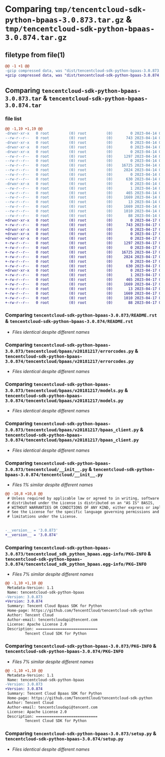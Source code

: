 # Comparing `tmp/tencentcloud-sdk-python-bpaas-3.0.873.tar.gz` & `tmp/tencentcloud-sdk-python-bpaas-3.0.874.tar.gz`

## filetype from file(1)

```diff
@@ -1 +1 @@
-gzip compressed data, was "dist/tencentcloud-sdk-python-bpaas-3.0.873.tar", last modified: Fri Apr 14 00:20:40 2023, max compression
+gzip compressed data, was "dist/tencentcloud-sdk-python-bpaas-3.0.874.tar", last modified: Mon Apr 17 00:21:48 2023, max compression
```

## Comparing `tencentcloud-sdk-python-bpaas-3.0.873.tar` & `tencentcloud-sdk-python-bpaas-3.0.874.tar`

### file list

```diff
@@ -1,19 +1,19 @@
-drwxr-xr-x   0 root         (0) root         (0)        0 2023-04-14 00:20:40.000000 tencentcloud-sdk-python-bpaas-3.0.873/
--rw-r--r--   0 root         (0) root         (0)      743 2023-04-14 00:20:40.000000 tencentcloud-sdk-python-bpaas-3.0.873/README.rst
-drwxr-xr-x   0 root         (0) root         (0)        0 2023-04-14 00:20:40.000000 tencentcloud-sdk-python-bpaas-3.0.873/tencentcloud/
-drwxr-xr-x   0 root         (0) root         (0)        0 2023-04-14 00:20:40.000000 tencentcloud-sdk-python-bpaas-3.0.873/tencentcloud/bpaas/
-drwxr-xr-x   0 root         (0) root         (0)        0 2023-04-14 00:20:40.000000 tencentcloud-sdk-python-bpaas-3.0.873/tencentcloud/bpaas/v20181217/
--rw-r--r--   0 root         (0) root         (0)     1297 2023-04-14 00:20:40.000000 tencentcloud-sdk-python-bpaas-3.0.873/tencentcloud/bpaas/v20181217/errorcodes.py
--rw-r--r--   0 root         (0) root         (0)        0 2023-04-14 00:20:40.000000 tencentcloud-sdk-python-bpaas-3.0.873/tencentcloud/bpaas/v20181217/__init__.py
--rw-r--r--   0 root         (0) root         (0)    16725 2023-04-14 00:20:40.000000 tencentcloud-sdk-python-bpaas-3.0.873/tencentcloud/bpaas/v20181217/models.py
--rw-r--r--   0 root         (0) root         (0)     2824 2023-04-14 00:20:40.000000 tencentcloud-sdk-python-bpaas-3.0.873/tencentcloud/bpaas/v20181217/bpaas_client.py
--rw-r--r--   0 root         (0) root         (0)        0 2023-04-14 00:20:40.000000 tencentcloud-sdk-python-bpaas-3.0.873/tencentcloud/bpaas/__init__.py
--rw-r--r--   0 root         (0) root         (0)      630 2023-04-14 00:20:40.000000 tencentcloud-sdk-python-bpaas-3.0.873/tencentcloud/__init__.py
-drwxr-xr-x   0 root         (0) root         (0)        0 2023-04-14 00:20:40.000000 tencentcloud-sdk-python-bpaas-3.0.873/tencentcloud_sdk_python_bpaas.egg-info/
--rw-r--r--   0 root         (0) root         (0)        1 2023-04-14 00:20:40.000000 tencentcloud-sdk-python-bpaas-3.0.873/tencentcloud_sdk_python_bpaas.egg-info/dependency_links.txt
--rw-r--r--   0 root         (0) root         (0)      465 2023-04-14 00:20:40.000000 tencentcloud-sdk-python-bpaas-3.0.873/tencentcloud_sdk_python_bpaas.egg-info/SOURCES.txt
--rw-r--r--   0 root         (0) root         (0)     1669 2023-04-14 00:20:40.000000 tencentcloud-sdk-python-bpaas-3.0.873/tencentcloud_sdk_python_bpaas.egg-info/PKG-INFO
--rw-r--r--   0 root         (0) root         (0)       13 2023-04-14 00:20:40.000000 tencentcloud-sdk-python-bpaas-3.0.873/tencentcloud_sdk_python_bpaas.egg-info/top_level.txt
--rw-r--r--   0 root         (0) root         (0)     1669 2023-04-14 00:20:40.000000 tencentcloud-sdk-python-bpaas-3.0.873/PKG-INFO
--rw-r--r--   0 root         (0) root         (0)     1010 2023-04-14 00:20:40.000000 tencentcloud-sdk-python-bpaas-3.0.873/setup.py
--rw-r--r--   0 root         (0) root         (0)       88 2023-04-14 00:20:40.000000 tencentcloud-sdk-python-bpaas-3.0.873/setup.cfg
+drwxr-xr-x   0 root         (0) root         (0)        0 2023-04-17 00:21:48.000000 tencentcloud-sdk-python-bpaas-3.0.874/
+-rw-r--r--   0 root         (0) root         (0)      743 2023-04-17 00:21:48.000000 tencentcloud-sdk-python-bpaas-3.0.874/README.rst
+drwxr-xr-x   0 root         (0) root         (0)        0 2023-04-17 00:21:48.000000 tencentcloud-sdk-python-bpaas-3.0.874/tencentcloud/
+drwxr-xr-x   0 root         (0) root         (0)        0 2023-04-17 00:21:48.000000 tencentcloud-sdk-python-bpaas-3.0.874/tencentcloud/bpaas/
+drwxr-xr-x   0 root         (0) root         (0)        0 2023-04-17 00:21:48.000000 tencentcloud-sdk-python-bpaas-3.0.874/tencentcloud/bpaas/v20181217/
+-rw-r--r--   0 root         (0) root         (0)     1297 2023-04-17 00:21:48.000000 tencentcloud-sdk-python-bpaas-3.0.874/tencentcloud/bpaas/v20181217/errorcodes.py
+-rw-r--r--   0 root         (0) root         (0)        0 2023-04-17 00:21:48.000000 tencentcloud-sdk-python-bpaas-3.0.874/tencentcloud/bpaas/v20181217/__init__.py
+-rw-r--r--   0 root         (0) root         (0)    16725 2023-04-17 00:21:48.000000 tencentcloud-sdk-python-bpaas-3.0.874/tencentcloud/bpaas/v20181217/models.py
+-rw-r--r--   0 root         (0) root         (0)     2824 2023-04-17 00:21:48.000000 tencentcloud-sdk-python-bpaas-3.0.874/tencentcloud/bpaas/v20181217/bpaas_client.py
+-rw-r--r--   0 root         (0) root         (0)        0 2023-04-17 00:21:48.000000 tencentcloud-sdk-python-bpaas-3.0.874/tencentcloud/bpaas/__init__.py
+-rw-r--r--   0 root         (0) root         (0)      630 2023-04-17 00:21:48.000000 tencentcloud-sdk-python-bpaas-3.0.874/tencentcloud/__init__.py
+drwxr-xr-x   0 root         (0) root         (0)        0 2023-04-17 00:21:48.000000 tencentcloud-sdk-python-bpaas-3.0.874/tencentcloud_sdk_python_bpaas.egg-info/
+-rw-r--r--   0 root         (0) root         (0)        1 2023-04-17 00:21:48.000000 tencentcloud-sdk-python-bpaas-3.0.874/tencentcloud_sdk_python_bpaas.egg-info/dependency_links.txt
+-rw-r--r--   0 root         (0) root         (0)      465 2023-04-17 00:21:48.000000 tencentcloud-sdk-python-bpaas-3.0.874/tencentcloud_sdk_python_bpaas.egg-info/SOURCES.txt
+-rw-r--r--   0 root         (0) root         (0)     1669 2023-04-17 00:21:48.000000 tencentcloud-sdk-python-bpaas-3.0.874/tencentcloud_sdk_python_bpaas.egg-info/PKG-INFO
+-rw-r--r--   0 root         (0) root         (0)       13 2023-04-17 00:21:48.000000 tencentcloud-sdk-python-bpaas-3.0.874/tencentcloud_sdk_python_bpaas.egg-info/top_level.txt
+-rw-r--r--   0 root         (0) root         (0)     1669 2023-04-17 00:21:48.000000 tencentcloud-sdk-python-bpaas-3.0.874/PKG-INFO
+-rw-r--r--   0 root         (0) root         (0)     1010 2023-04-17 00:21:48.000000 tencentcloud-sdk-python-bpaas-3.0.874/setup.py
+-rw-r--r--   0 root         (0) root         (0)       88 2023-04-17 00:21:48.000000 tencentcloud-sdk-python-bpaas-3.0.874/setup.cfg
```

### Comparing `tencentcloud-sdk-python-bpaas-3.0.873/README.rst` & `tencentcloud-sdk-python-bpaas-3.0.874/README.rst`

 * *Files identical despite different names*

### Comparing `tencentcloud-sdk-python-bpaas-3.0.873/tencentcloud/bpaas/v20181217/errorcodes.py` & `tencentcloud-sdk-python-bpaas-3.0.874/tencentcloud/bpaas/v20181217/errorcodes.py`

 * *Files identical despite different names*

### Comparing `tencentcloud-sdk-python-bpaas-3.0.873/tencentcloud/bpaas/v20181217/models.py` & `tencentcloud-sdk-python-bpaas-3.0.874/tencentcloud/bpaas/v20181217/models.py`

 * *Files identical despite different names*

### Comparing `tencentcloud-sdk-python-bpaas-3.0.873/tencentcloud/bpaas/v20181217/bpaas_client.py` & `tencentcloud-sdk-python-bpaas-3.0.874/tencentcloud/bpaas/v20181217/bpaas_client.py`

 * *Files identical despite different names*

### Comparing `tencentcloud-sdk-python-bpaas-3.0.873/tencentcloud/__init__.py` & `tencentcloud-sdk-python-bpaas-3.0.874/tencentcloud/__init__.py`

 * *Files 1% similar despite different names*

```diff
@@ -10,8 +10,8 @@
 # Unless required by applicable law or agreed to in writing, software
 # distributed under the License is distributed on an "AS IS" BASIS,
 # WITHOUT WARRANTIES OR CONDITIONS OF ANY KIND, either express or implied.
 # See the License for the specific language governing permissions and
 # limitations under the License.
 
 
-__version__ = '3.0.873'
+__version__ = '3.0.874'
```

### Comparing `tencentcloud-sdk-python-bpaas-3.0.873/tencentcloud_sdk_python_bpaas.egg-info/PKG-INFO` & `tencentcloud-sdk-python-bpaas-3.0.874/tencentcloud_sdk_python_bpaas.egg-info/PKG-INFO`

 * *Files 7% similar despite different names*

```diff
@@ -1,10 +1,10 @@
 Metadata-Version: 1.1
 Name: tencentcloud-sdk-python-bpaas
-Version: 3.0.873
+Version: 3.0.874
 Summary: Tencent Cloud Bpaas SDK for Python
 Home-page: https://github.com/TencentCloud/tencentcloud-sdk-python
 Author: Tencent Cloud
 Author-email: tencentcloudapi@tencent.com
 License: Apache License 2.0
 Description: ============================
         Tencent Cloud SDK for Python
```

### Comparing `tencentcloud-sdk-python-bpaas-3.0.873/PKG-INFO` & `tencentcloud-sdk-python-bpaas-3.0.874/PKG-INFO`

 * *Files 7% similar despite different names*

```diff
@@ -1,10 +1,10 @@
 Metadata-Version: 1.1
 Name: tencentcloud-sdk-python-bpaas
-Version: 3.0.873
+Version: 3.0.874
 Summary: Tencent Cloud Bpaas SDK for Python
 Home-page: https://github.com/TencentCloud/tencentcloud-sdk-python
 Author: Tencent Cloud
 Author-email: tencentcloudapi@tencent.com
 License: Apache License 2.0
 Description: ============================
         Tencent Cloud SDK for Python
```

### Comparing `tencentcloud-sdk-python-bpaas-3.0.873/setup.py` & `tencentcloud-sdk-python-bpaas-3.0.874/setup.py`

 * *Files identical despite different names*

